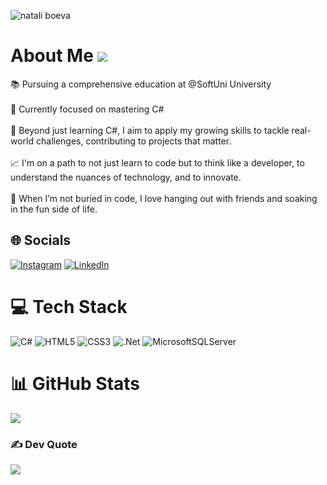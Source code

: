 ![natali boeva](https://github.com/user-attachments/assets/4dafb79f-59f5-472d-a8cc-8426095fd7f7)
# About Me                                           [![](https://visitcount.itsvg.in/api?id=nataliboeva&icon=3&color=10)](https://visitcount.itsvg.in)

📚 Pursuing a comprehensive education at @SoftUni University<br><br>📌 Currently focused on mastering C#<br><br>🎯 Beyond just learning C#, I aim to apply my growing skills to tackle real-world challenges, contributing to projects that matter.<br><br>📈 I'm on a path to not just learn to code but to think like a developer, to understand the nuances of technology, and to innovate.<br><br>💎 When I’m not buried in code, I love hanging out with friends and soaking in the fun side of life.


## 🌐 Socials
[![Instagram](https://img.shields.io/badge/Instagram-%23E4405F.svg?logo=Instagram&logoColor=white)](https://instagram.com/nataliboevaa) [![LinkedIn](https://img.shields.io/badge/LinkedIn-%230077B5.svg?logo=linkedin&logoColor=white)](https://linkedin.com/in/natali-boeva-8b0a762b8) 

# 💻 Tech Stack 
![C#](https://img.shields.io/badge/c%23-%23239120.svg?style=flat&logo=csharp&logoColor=white) ![HTML5](https://img.shields.io/badge/html5-%23E34F26.svg?style=flat&logo=html5&logoColor=white) ![CSS3](https://img.shields.io/badge/css3-%231572B6.svg?style=flat&logo=css3&logoColor=white) ![.Net](https://img.shields.io/badge/.NET-5C2D91?style=flat&logo=.net&logoColor=white) ![MicrosoftSQLServer](https://img.shields.io/badge/Microsoft%20SQL%20Server-CC2927?style=flat&logo=microsoft%20sql%20server&logoColor=white)
# 📊 GitHub Stats
![](https://github-readme-streak-stats.herokuapp.com/?user=nataliboeva&theme=jolly&hide_border=true)<br/>

### ✍️ Dev Quote 
![](https://quotes-github-readme.vercel.app/api?type=horizontal&theme=radical)
